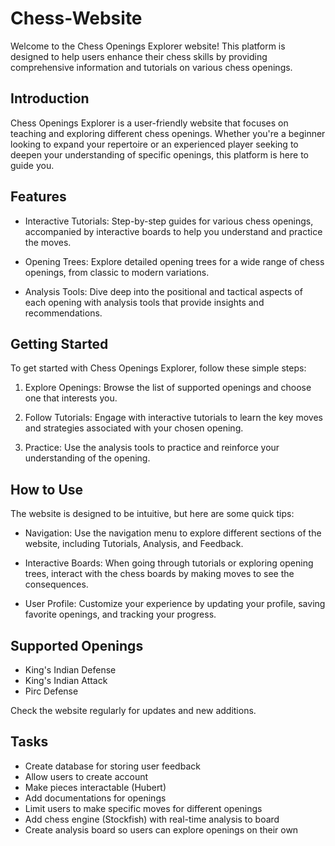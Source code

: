 # Chess-Website
Welcome to the Chess Openings Explorer website! This platform is designed to help users enhance their chess skills by providing comprehensive information and tutorials on various chess openings.

## Introduction
Chess Openings Explorer is a user-friendly website that focuses on teaching and exploring different chess openings. Whether you're a beginner looking to expand your repertoire or an experienced player seeking to deepen your understanding of specific openings, this platform is here to guide you.

## Features
- Interactive Tutorials: Step-by-step guides for various chess openings, accompanied by interactive boards to help you understand and practice the moves.

- Opening Trees: Explore detailed opening trees for a wide range of chess openings, from classic to modern variations.

- Analysis Tools: Dive deep into the positional and tactical aspects of each opening with analysis tools that provide insights and recommendations.

## Getting Started
To get started with Chess Openings Explorer, follow these simple steps:

1. Explore Openings: Browse the list of supported openings and choose one that interests you.

2. Follow Tutorials: Engage with interactive tutorials to learn the key moves and strategies associated with your chosen opening.

3. Practice: Use the analysis tools to practice and reinforce your understanding of the opening.

## How to Use
The website is designed to be intuitive, but here are some quick tips:

- Navigation: Use the navigation menu to explore different sections of the website, including Tutorials, Analysis, and Feedback.

- Interactive Boards: When going through tutorials or exploring opening trees, interact with the chess boards by making moves to see the consequences.

- User Profile: Customize your experience by updating your profile, saving favorite openings, and tracking your progress.

## Supported Openings
- King's Indian Defense
- King's Indian Attack
- Pirc Defense

Check the website regularly for updates and new additions.

## Tasks
- Create database for storing user feedback
- Allow users to create account
- Make pieces interactable (Hubert)
- Add documentations for openings
- Limit users to make specific moves for different openings
- Add chess engine (Stockfish) with real-time analysis to board
- Create analysis board so users can explore openings on their own
